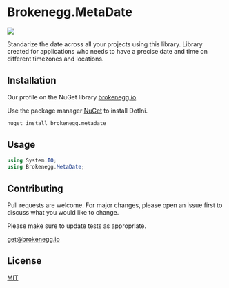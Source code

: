# Brokenegg.MetaDate

<a href="https://github.com/brokenegg-io/Brokenegg.MetaDate/graphs/contributors" alt="Contributors">
    <img src="https://img.shields.io/github/contributors/brokenegg-io/Brokenegg.MetaDate" />
</a>
            
Standarize the date across all your projects using this library. Library created for applications who needs to have a precise date and time on different timezones and locations.

## Installation

Our profile on the NuGet library [brokenegg.io](https://www.nuget.org/profiles/brokenegg.io)

Use the package manager [NuGet](https://www.nuget.org/) to install DotIni.

```bash
nuget install brokenegg.metadate
```

## Usage

```csharp
using System.IO;
using Brokenegg.MetaDate;
```

## Contributing
Pull requests are welcome. For major changes, please open an issue first to discuss what you would like to change.

Please make sure to update tests as appropriate.

[get@brokenegg.io](mailto:get@brokenegg.io)

## License
[MIT](https://choosealicense.com/licenses/mit/)
